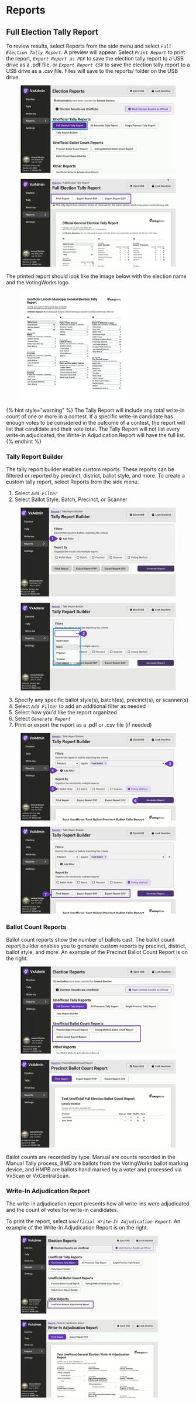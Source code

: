 # Reports

## Full Election Tally Report

To review results, select Reports from the side menu and select _`Full Election Tally Report`._  A preview will appear. Select _`Print Report`_ to print the report, _`Export Report as PDF`_ to save the election tally report to a USB drive as a .pdf file, or _`Export Report CSV`_ to save the election tally report to a USB drive as a .csv file. Files will save to the reports/ folder on the USB drive.

<div>

<figure><img src="../.gitbook/assets/vxadmin reports full election tally.png" alt=""><figcaption></figcaption></figure>

 

<figure><img src="../.gitbook/assets/vxadmin reports printing options.png" alt=""><figcaption></figcaption></figure>

</div>

The printed report should look like the image below with the election name and the VotingWorks logo.

<figure><img src="../.gitbook/assets/image (51).png" alt="" width="290"><figcaption></figcaption></figure>

{% hint style="warning" %}
The Tally Report will include any total write-in count of one or more in a contest. If a specific write-in candidate has enough votes to be considered in the outcome of a contest, the report will list that candidate and their vote total. The Tally Report will not list every write-in adjudicated, the Write-In Adjudication Report will have the full list.
{% endhint %}

### Tally Report Builder

The tally report builder enables custom reports. These reports can be filtered or reported by precinct, district, ballot style, and more. To create a custom tally report, select Reports from the side menu.

1. Select _`Add Filter`_
2. Select Ballot Style, Batch, Precinct, or Scanner

<div align="center">

<figure><img src="../.gitbook/assets/Vxadmin report tally report builder add filter.png" alt=""><figcaption></figcaption></figure>

 

<figure><img src="../.gitbook/assets/vxadmin tally report builder filter selection.png" alt=""><figcaption></figcaption></figure>

</div>

3. Specify any specific ballot style(s), batch(es), precinct(s), or scanner(s)&#x20;
4. Select _`Add Filter`_ to add an additional filter as needed
5. Select how you'd like the report organized
6. Select _`Generate Report`_
7. Print or export the report as a .pdf or .csv file (if needed)

<div>

<figure><img src="../.gitbook/assets/vxadmin tally report builder steps (1).png" alt=""><figcaption></figcaption></figure>

 

<figure><img src="../.gitbook/assets/vxadmin reports tally report builder print options (2).png" alt=""><figcaption></figcaption></figure>

</div>

### Ballot Count Reports

Ballot count reports show the number of ballots cast. The ballot count report builder enables you to generate custom reports by precinct, district, ballot style, and more. An example of the Precinct Ballot Count Report is on the right.

<div>

<figure><img src="../.gitbook/assets/vxadmin reports unofficial ballot count reports.png" alt=""><figcaption></figcaption></figure>

 

<figure><img src="../.gitbook/assets/vxadmin precinct ballot count report.png" alt=""><figcaption></figcaption></figure>

</div>

Ballot counts are recorded by type.  Manual are counts recorded in the Manual Tally process, BMD are ballots from the VotingWorks ballot marking device, and HMPB are ballots hand marked by a voter and processed via VxScan or VxCentralScan.

### Write-In Adjudication Report

The write-in adjudication report presents how all write-ins were adjudicated and the count of votes for write-in candidates.

To print the report, select _`Unofficial Write-In Adjudication Report`_. An example of the Write-In Adjudication Report is on the right.

<div>

<figure><img src="../.gitbook/assets/image (870).png" alt="" width="375"><figcaption></figcaption></figure>

 

<figure><img src="../.gitbook/assets/vxadmin reports write-in adjudication report.png" alt="" width="375"><figcaption></figcaption></figure>

</div>

